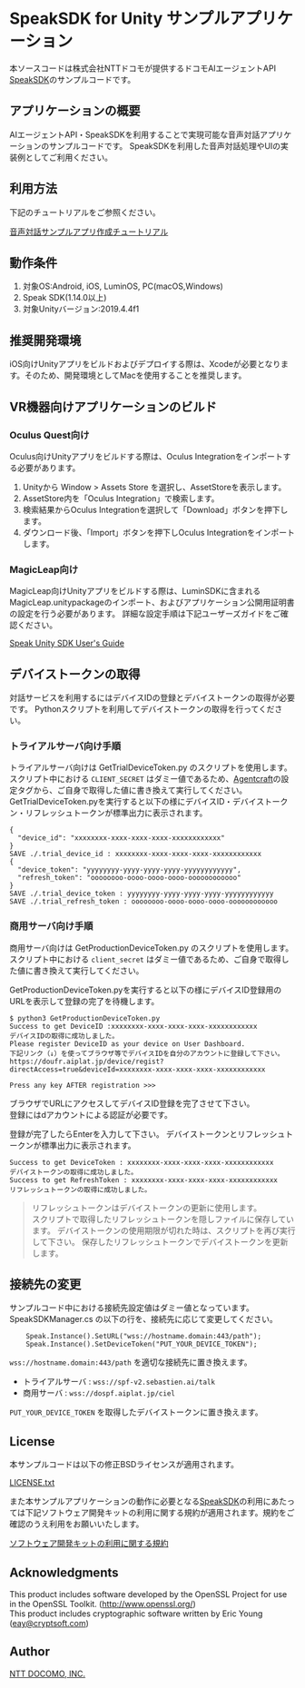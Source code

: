 # SpeakSDK for Unity サンプルアプリケーション

本ソースコードは株式会社NTTドコモが提供するドコモAIエージェントAPI [SpeakSDK](https://github.com/docomoDeveloperSupport/speak-unity-sdk)のサンプルコードです。

## アプリケーションの概要

AIエージェントAPI・SpeakSDKを利用することで実現可能な音声対話アプリケーションのサンプルコードです。
SpeakSDKを利用した音声対話処理やUIの実装例としてご利用ください。

## 利用方法

下記のチュートリアルをご参照ください。

[音声対話サンプルアプリ作成チュートリアル](https://aiagent-document.s3-ap-northeast-1.amazonaws.com/agentcraft_tutorial/Agentcraft_speak_sdk_for_unity_tutorial.pdf)

## 動作条件

1. 対象OS:Android, iOS, LuminOS, PC(macOS,Windows)
1. Speak SDK(1.14.0以上)
1. 対象Unityバージョン:2019.4.4f1

## 推奨開発環境

iOS向けUnityアプリをビルドおよびデプロイする際は、Xcodeが必要となります。そのため、開発環境としてMacを使用することを推奨します。

## VR機器向けアプリケーションのビルド

### Oculus Quest向け

Oculus向けUnityアプリをビルドする際は、Oculus Integrationをインポートする必要があります。
 
1. Unityから Window > Assets Store を選択し、AssetStoreを表示します。
2. AssetStore内を「Oculus Integration」で検索します。
3. 検索結果からOculus Integrationを選択して「Download」ボタンを押下します。
4. ダウンロード後、「Import」ボタンを押下しOculus Integrationをインポートします。

### MagicLeap向け

MagicLeap向けUnityアプリをビルドする際は、LuminSDKに含まれるMagicLeap.unitypackageのインポート、およびアプリケーション公開用証明書の設定を行う必要があります。
詳細な設定手順は下記ユーザーズガイドをご確認ください。

[Speak Unity SDK User's Guide](https://github.com/docomoDeveloperSupport/speak-unity-sdk/blob/master/speak_unity_sdk_users_guide.pdf)

## デバイストークンの取得

対話サービスを利用するにはデバイスIDの登録とデバイストークンの取得が必要です。 
Pythonスクリプトを利用してデバイストークンの取得を行ってください。

### トライアルサーバ向け手順

トライアルサーバ向けは GetTrialDeviceToken.py のスクリプトを使用します。
スクリプト中における `CLIENT_SECRET` はダミー値であるため、[Agentcraft](http://agentcraft.sebastien.ai/)の設定タグから、ご自身で取得した値に書き換えて実行してください。
GetTrialDeviceToken.pyを実行すると以下の様にデバイスID・デバイストークン・リフレッシュトークンが標準出力に表示されます。

```
{
  "device_id": "xxxxxxxx-xxxx-xxxx-xxxx-xxxxxxxxxxxx"
}
SAVE ./.trial_device_id : xxxxxxxx-xxxx-xxxx-xxxx-xxxxxxxxxxxx
{
  "device_token": "yyyyyyyy-yyyy-yyyy-yyyy-yyyyyyyyyyyy",
  "refresh_token": "oooooooo-oooo-oooo-oooo-oooooooooooo"
}
SAVE ./.trial_device_token : yyyyyyyy-yyyy-yyyy-yyyy-yyyyyyyyyyyy
SAVE ./.trial_refresh_token : oooooooo-oooo-oooo-oooo-oooooooooooo
```

### 商用サーバ向け手順

商用サーバ向けは GetProductionDeviceToken.py のスクリプトを使用します。
スクリプト中における `client_secret` はダミー値であるため、ご自身で取得した値に書き換えて実行してください。

GetProductionDeviceToken.pyを実行すると以下の様にデバイスID登録用のURLを表示して登録の完了を待機します。

```
$ python3 GetProductionDeviceToken.py
Success to get DeviceID :xxxxxxxx-xxxx-xxxx-xxxx-xxxxxxxxxxxx
デバイスIDの取得に成功しました。
Please register DeviceID as your device on User Dashboard.
下記リンク（↓）を使ってブラウザ等でデバイスIDを自分のアカウントに登録して下さい。
https://doufr.aiplat.jp/device/regist?directAccess=true&deviceId=xxxxxxxx-xxxx-xxxx-xxxx-xxxxxxxxxxxx

Press any key AFTER registration >>> 
```

ブラウザでURLにアクセスしてデバイスID登録を完了させて下さい。  
登録にはdアカウントによる認証が必要です。  

登録が完了したらEnterを入力して下さい。
デバイストークンとリフレッシュトークンが標準出力に表示されます。
```
Success to get DeviceToken : xxxxxxxx-xxxx-xxxx-xxxx-xxxxxxxxxxxx
デバイストークンの取得に成功しました。
Success to get RefreshToken : xxxxxxxx-xxxx-xxxx-xxxx-xxxxxxxxxxxx
リフレッシュトークンの取得に成功しました。
```

> リフレッシュトークンはデバイストークンの更新に使用します。  
スクリプトで取得したリフレッシュトークンを隠しファイルに保存しています。
デバイストークンの使用期限が切れた時は、スクリプトを再び実行して下さい。
保存したリフレッシュトークンでデバイストークンを更新します。

## 接続先の変更

サンプルコード中における接続先設定値はダミー値となっています。
SpeakSDKManager.cs の以下の行を、接続先に応じて変更してください。

```
    Speak.Instance().SetURL("wss://hostname.domain:443/path");
    Speak.Instance().SetDeviceToken("PUT_YOUR_DEVICE_TOKEN");
```

`wss://hostname.domain:443/path` を適切な接続先に置き換えます。
- トライアルサーバ : `wss://spf-v2.sebastien.ai/talk`
- 商用サーバ : `wss://dospf.aiplat.jp/ciel`

`PUT_YOUR_DEVICE_TOKEN` を取得したデバイストークンに置き換えます。

## License

本サンプルコードは以下の修正BSDライセンスが適用されます。

[LICENSE.txt](/LICENSE.txt)

また本サンプルアプリケーションの動作に必要となる[SpeakSDK](https://github.com/docomoDeveloperSupport/speak-unity-sdk)の利用にあたっては下記ソフトウェア開発キットの利用に関する規約が適用されます。規約をご確認のうえ利用をお願いいたします。

[ソフトウェア開発キットの利用に関する規約](https://github.com/docomoDeveloperSupport/speak-unity-sdk/blob/master/LICENSE.md)

## Acknowledgments

This product includes software developed by the OpenSSL Project for use in the OpenSSL Toolkit. (http://www.openssl.org/)  
This product includes cryptographic software written by Eric Young (eay@cryptsoft.com)

## Author

[NTT DOCOMO, INC.](https://docs.sebastien.ai/)
